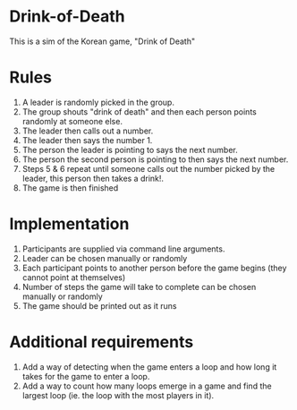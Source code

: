 # Drink-of-Death
This is a sim of the Korean game, "Drink of Death"

# Rules
1. A leader is randomly picked in the group.
2. The group shouts "drink of death" and then each person points randomly at someone else.
3. The leader then calls out a number.
4. The leader then says the number 1.
5. The person the leader is pointing to says the next number.
6. The person the second person is pointing to then says the next number.
7. Steps 5 & 6 repeat until someone calls out the number picked by the leader, this person then takes a drink!.
8. The game is then finished

# Implementation
1. Participants are supplied via command line arguments.
2. Leader can be chosen manually or randomly
3. Each participant points to another person before the game begins (they cannot point at themselves)
4. Number of steps the game will take to complete can be chosen manually or randomly
5. The game should be printed out as it runs

# Additional requirements
1. Add a way of detecting when the game enters a loop and how long it takes for the game to enter a loop.
2. Add a way to count how many loops emerge in a game and find the largest loop (ie. the loop with the most players in it).